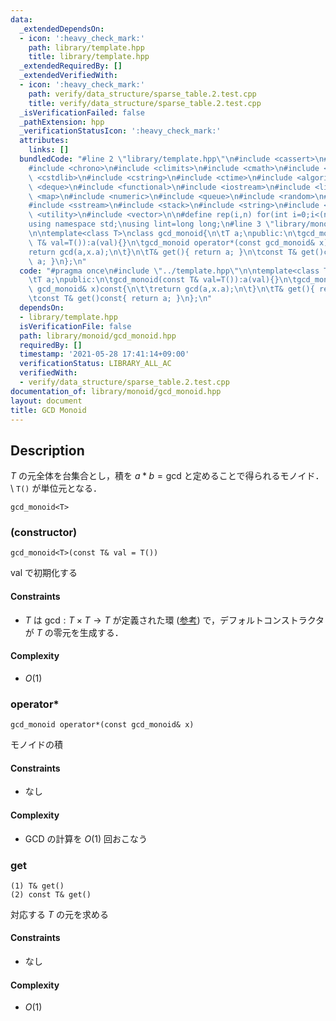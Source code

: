 ```yaml
---
data:
  _extendedDependsOn:
  - icon: ':heavy_check_mark:'
    path: library/template.hpp
    title: library/template.hpp
  _extendedRequiredBy: []
  _extendedVerifiedWith:
  - icon: ':heavy_check_mark:'
    path: verify/data_structure/sparse_table.2.test.cpp
    title: verify/data_structure/sparse_table.2.test.cpp
  _isVerificationFailed: false
  _pathExtension: hpp
  _verificationStatusIcon: ':heavy_check_mark:'
  attributes:
    links: []
  bundledCode: "#line 2 \"library/template.hpp\"\n#include <cassert>\n#include <cctype>\n\
    #include <chrono>\n#include <climits>\n#include <cmath>\n#include <cstdio>\n#include\
    \ <cstdlib>\n#include <cstring>\n#include <ctime>\n#include <algorithm>\n#include\
    \ <deque>\n#include <functional>\n#include <iostream>\n#include <limits>\n#include\
    \ <map>\n#include <numeric>\n#include <queue>\n#include <random>\n#include <set>\n\
    #include <sstream>\n#include <stack>\n#include <string>\n#include <tuple>\n#include\
    \ <utility>\n#include <vector>\n\n#define rep(i,n) for(int i=0;i<(n);i++)\n\n\
    using namespace std;\nusing lint=long long;\n#line 3 \"library/monoid/gcd_monoid.hpp\"\
    \n\ntemplate<class T>\nclass gcd_monoid{\n\tT a;\npublic:\n\tgcd_monoid(const\
    \ T& val=T()):a(val){}\n\tgcd_monoid operator*(const gcd_monoid& x)const{\n\t\t\
    return gcd(a,x.a);\n\t}\n\tT& get(){ return a; }\n\tconst T& get()const{ return\
    \ a; }\n};\n"
  code: "#pragma once\n#include \"../template.hpp\"\n\ntemplate<class T>\nclass gcd_monoid{\n\
    \tT a;\npublic:\n\tgcd_monoid(const T& val=T()):a(val){}\n\tgcd_monoid operator*(const\
    \ gcd_monoid& x)const{\n\t\treturn gcd(a,x.a);\n\t}\n\tT& get(){ return a; }\n\
    \tconst T& get()const{ return a; }\n};\n"
  dependsOn:
  - library/template.hpp
  isVerificationFile: false
  path: library/monoid/gcd_monoid.hpp
  requiredBy: []
  timestamp: '2021-05-28 17:41:14+09:00'
  verificationStatus: LIBRARY_ALL_AC
  verifiedWith:
  - verify/data_structure/sparse_table.2.test.cpp
documentation_of: library/monoid/gcd_monoid.hpp
layout: document
title: GCD Monoid
---
```


## Description
$T$ の元全体を台集合とし，積を $a\ast b=\mathrm{gcd}$ と定めることで得られるモノイド．\\
``T()`` が単位元となる．
```
gcd_monoid<T>
```

### (constructor)
```
gcd_monoid<T>(const T& val = T())
```
$\mathrm{val}$ で初期化する

#### Constraints
- $T$ は $\mathrm{gcd}:T\times T\to T$ が定義された環 ([参考](https://en.wikipedia.org/wiki/GCD_domain)) で，デフォルトコンストラクタが $T$ の零元を生成する．

#### Complexity
- $O(1)$

### operator*
```
gcd_monoid operator*(const gcd_monoid& x)
```
モノイドの積

#### Constraints
- なし

#### Complexity
- GCD の計算を $O(1)$ 回おこなう

### get
```
(1) T& get()
(2) const T& get()
```
対応する $T$ の元を求める

#### Constraints
- なし

#### Complexity
- $O(1)$
